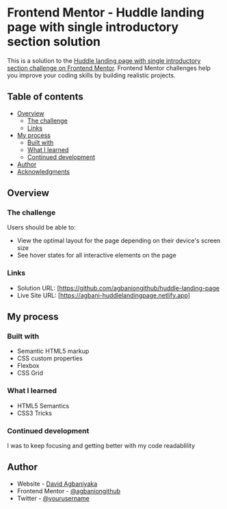 # Frontend Mentor - Huddle landing page with single introductory section solution

This is a solution to the [Huddle landing page with single introductory section challenge on Frontend Mentor](https://www.frontendmentor.io/challenges/huddle-landing-page-with-a-single-introductory-section-B_2Wvxgi0). Frontend Mentor challenges help you improve your coding skills by building realistic projects. 

## Table of contents

- [Overview](#overview)
  - [The challenge](#the-challenge)
  - [Links](#links)
- [My process](#my-process)
  - [Built with](#built-with)
  - [What I learned](#what-i-learned)
  - [Continued development](#continued-development)
- [Author](#author)
- [Acknowledgments](#acknowledgments)

## Overview

### The challenge

Users should be able to:

- View the optimal layout for the page depending on their device's screen size
- See hover states for all interactive elements on the page

### Links

- Solution URL: [https://github.com/agbaniongithub/huddle-landing-page
- Live Site URL: [https://agbani-huddlelandingpage.netlify.app]

## My process

### Built with

- Semantic HTML5 markup
- CSS custom properties
- Flexbox
- CSS Grid


### What I learned

- HTML5 Semantics
- CSS3 Tricks

### Continued development

I was to keep focusing and getting better with my code readablility


## Author

- Website - [David Agbaniyaka](https://www.davidagbani.com)
- Frontend Mentor - [@agbaniongithub](https://www.frontendmentor.io/profile/agbaniongithub)
- Twitter - [@yourusername](https://www.twitter.com/gbani_d)
